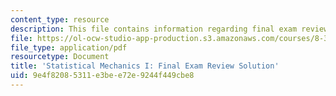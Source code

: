 ```yaml
---
content_type: resource
description: This file contains information regarding final exam review solution.
file: https://ol-ocw-studio-app-production.s3.amazonaws.com/courses/8-333-statistical-mechanics-i-statistical-mechanics-of-particles-fall-2013/9e4f82085311e3bee72e9244f449cbe8_MIT8_333F13_ExamRevFinlSol.pdf
file_type: application/pdf
resourcetype: Document
title: 'Statistical Mechanics I: Final Exam Review Solution'
uid: 9e4f8208-5311-e3be-e72e-9244f449cbe8
---
```


